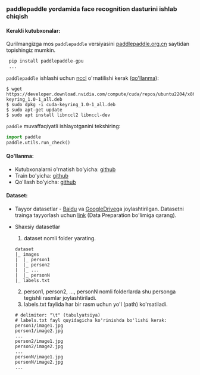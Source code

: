 ### paddlepaddle yordamida face recognition dasturini ishlab chiqish

#### **Kerakli kutubxonalar:**
Qurilmangizga mos ```paddlepaddle``` versiyasini [paddlepaddle.org.cn](https://www.paddlepaddle.org.cn/en/install/quick?docurl=/documentation/docs/en/install/pip/linux-pip_en.html) saytidan topishingiz mumkin.
```python
 pip install paddlepaddle-gpu
 ...
```

```paddlepaddle``` ishlashi uchun [nccl](https://developer.nvidia.com/nccl/nccl-download) o'rnatilishi kerak ([qo'llanma](https://docs.nvidia.com/deeplearning/nccl/install-guide/index.html)):

```shell
$ wget https://developer.download.nvidia.com/compute/cuda/repos/ubuntu2204/x86_64/cuda-keyring_1.0-1_all.deb
$ sudo dpkg -i cuda-keyring_1.0-1_all.deb
$ sudo apt-get update
$ sudo apt install libnccl2 libnccl-dev
```

```paddle``` muvaffaqiyatli ishlayotganini tekshiring:

```python
import paddle
paddle.utils.run_check()
```

#### **Qo'llanma:**
* Kutubxonalarni o'rnatish bo'yicha: [github](https://github.com/PaddlePaddle/PaddleDetection/blob/release/2.1/docs/tutorials/INSTALL.md)
* Train bo'yicha: [github](https://github.com/PaddlePaddle/PaddleDetection/blob/release/2.1/docs/tutorials/INSTALL.md)
* Qo'llash bo'yicha: [github](https://github.com/PaddlePaddle/PaddleDetection/blob/release/2.1/docs/tutorials/INSTALL.md)

#### **Dataset:**
* Tayyor datasetlar - [Baidu](https://github.com/deepinsight/insightface/tree/master/recognition/_datasets_) va [GoogleDrive](https://github.com/deepinsight/insightface/tree/master/recognition/_datasets_)ga joylashtirilgan.
  Datasetni trainga tayyorlash uchun [link](https://github.com/deepinsight/insightface/tree/master/recognition/arcface_paddle#3-data-preparation) (Data Preparation bo'limiga qarang).

* Shaxsiy datasetlar
   1. dataset nomli folder yarating.
     ```console
     dataset
     |_ images
     |  |_ person1
     |  |_ person2
     |  |_ ...
     |  |_ personN
     |_ labels.txt
     ```
   2. person1, person2, ..., personN nomli folderlarda shu personga tegishli rasmlar joylashtiriladi.
   3. labels.txt faylida har bir rasm uchun yo'l (path) ko'rsatiladi.
     ```console
     # delimiter: "\t" (tabulyatsiya)
     # labels.txt fayl quyidagicha ko'rinishda bo'lishi kerak:
     person1/image1.jpg
     person1/image2.jpg
     ...
     person2/image1.jpg
     person2/image2.jpg
     ...
     personN/image1.jpg
     personN/image2.jpg
     ...
     ```
  
  
